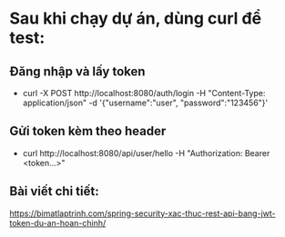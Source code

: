 # Sau khi chạy dự án, dùng curl để test:
## Đăng nhập và lấy token
* curl -X POST http://localhost:8080/auth/login -H "Content-Type: application/json" -d '{"username":"user", "password":"123456"}'

## Gửi token kèm theo header
* curl http://localhost:8080/api/user/hello -H "Authorization: Bearer <token...>"

## Bài viết chi tiết:
https://bimatlaptrinh.com/spring-security-xac-thuc-rest-api-bang-jwt-token-du-an-hoan-chinh/